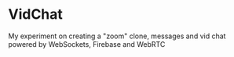 # VidChat
My experiment on creating a "zoom" clone, messages and vid chat powered by WebSockets, Firebase and WebRTC
